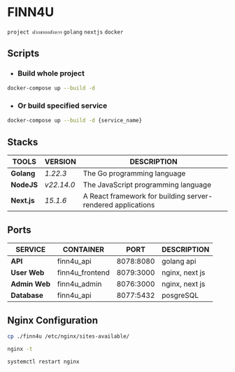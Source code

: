 # FINN4U

`project ฝากขายอสังหาฯ` `golang` `nextjs` `docker`

## Scripts

- ### Build whole project

```sh
docker-compose up --build -d
```

- ### Or build specified service

```sh
docker-compose up --build -d {service_name}
```

## Stacks

|TOOLS|VERSION|DESCRIPTION|
|--|--|--|
|**Golang**|*1.22.3*|The Go programming language|
|**NodeJS**|*v22.14.0*|The JavaScript programming language|
|**Next.js**|*15.1.6*|A React framework for building server-rendered applications|

## Ports

|SERVICE|CONTAINER|PORT|DESCRIPTION|
|--|--|--|--|
|**API**|finn4u_api|8078:8080|golang api|
|**User Web**|finn4u_frontend|8079:3000|nginx, next js|
|**Admin Web**|finn4u_admin|8076:3000|nginx, next js|
|**Database**|finn4u_api|8077:5432|posgreSQL|

## Nginx Configuration

```sh
cp ./finn4u /etc/nginx/sites-available/
```

```sh
nginx -t
```

```sh
systemctl restart nginx
```
